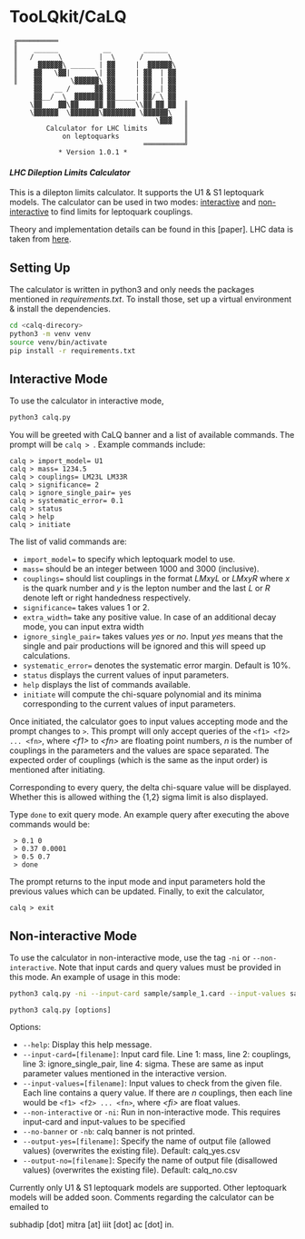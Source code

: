 # TooLQkit/CaLQ

     ╔══════════
     ║    ______           __        ______
     ║   /      \         |  \      /      \
     ║     ▓▓▓▓▓▓\ ______ | ▓▓     |  ▓▓▓▓▓▓\
     ║    ▓▓   \▓▓|      \| ▓▓     | ▓▓  | ▓▓
     ║    ▓▓       \▓▓▓▓▓▓\ ▓▓     | ▓▓  | ▓▓
          ▓▓   __ /      ▓▓ ▓▓     | ▓▓ _| ▓▓
          ▓▓__/  \  ▓▓▓▓▓▓▓ ▓▓_____| ▓▓/ \ ▓▓
         \▓▓    ▓▓\▓▓    ▓▓ ▓▓     \\▓▓ ▓▓ ▓▓  ║
         \▓▓▓▓▓▓  \▓▓▓▓▓▓▓\▓▓▓▓▓▓▓▓ \▓▓▓▓▓▓\   ║
                                        \▓▓▓   ║
             Calculator for LHC limits         ║
                 on leptoquarks                ║
                                     ══════════╝
                * Version 1.0.1 *     

#### _LHC Dileption Limits Calculator_

This is a dilepton limits calculator. It supports the U1 & S1 leptoquark models. The calculator can be used in two modes: [interactive](#interactive-mode) and [non-interactive](#non-interactive-mode) to find limits for leptoquark couplings.

Theory and implementation details can be found in this [paper]. LHC data is taken from [here](https://www.hepdata.net/record/ins1782650).

## Setting Up
The calculator is written in python3 and only needs the packages mentioned in _requirements.txt_. To install those, set up a virtual environment & install the dependencies.
```sh
cd <calq-direcory>
python3 -m venv venv
source venv/bin/activate
pip install -r requirements.txt
```

## Interactive Mode

To use the calculator in interactive mode,
```sh
python3 calq.py
```
You will be greeted with CaLQ banner and a list of available commands. The prompt will be `calq > `. Example commands include:
```
calq > import_model= U1
calq > mass= 1234.5
calq > couplings= LM23L LM33R
calq > significance= 2
calq > ignore_single_pair= yes
calq > systematic_error= 0.1
calq > status
calq > help
calq > initiate
```
The list of valid commands are:

- `import_model=` to specify which leptoquark model to use.
- `mass=` should be an integer between 1000 and 3000 (inclusive).
- `couplings=` should list couplings in the format _LMxyL_ or _LMxyR_ where _x_ is the quark number and _y_ is the lepton number and the last _L_ or _R_ denote left or right handedness respectively.
- `significance=` takes values 1 or 2.
- `extra_width=` take any positive value. In case of an additional
decay mode, you can input extra width
- `ignore_single_pair=` takes values _yes_ or _no_. Input _yes_ means that the single and pair productions will be ignored and this will speed up calculations.
- `systematic_error=` denotes the systematic error margin. Default is 10%.
- `status` displays the current values of input parameters.
- `help` displays the list of commands available.
- `initiate` will compute the chi-square polynomial and its minima corresponding to the current values of input parameters.

Once initiated, the calculator goes to input values accepting mode and the prompt changes to ` > `. This prompt will only accept queries of the `<f1> <f2> ... <fn>`, where _\<f1\>_ to _\<fn\>_ are floating point numbers, _n_ is the number of couplings in the parameters and the values are space separated. The expected order of couplings (which is the same as the input order) is mentioned after initiating.

Corresponding to every query, the delta chi-square value will be displayed. Whether this is allowed withing the {1,2} sigma limit is also displayed.

Type `done` to exit query mode. An example query after executing the above commands would be:
```
 > 0.1 0
 > 0.37 0.0001
 > 0.5 0.7
 > done
```

The prompt returns to the input mode and input parameters hold the previous values which can be updated. Finally, to exit the calculator,
```
calq > exit
```

## Non-interactive Mode

To use the calculator in non-interactive mode, use the tag `-ni` or `--non-interactive`. Note that input cards and query values must be provided in this mode. An example of usage in this mode:
```sh
python3 calq.py -ni --input-card sample/sample_1.card --input-values sample/sample_1.vals --output-yes sample/sample_1_yes.csv --output-no sample/sample_1_no.csv --output-common sample/sample_1_common.csv
```

```sh.
python3 calq.py [options]
```
Options:
- `--help`: Display this help message.
- `--input-card=[filename]`: Input card file. Line 1: mass, line 2: couplings, line 3: ignore_single_pair, line 4: sigma. These are same as input parameter values mentioned in the interactive version.
- `--input-values=[filename]`: Input values to check from the given file. Each line contains a query value. If there are _n_ couplings, then each line would be `<f1> <f2> ... <fn>`, where _\<fi>_ are float values.
- `--non-interactive` or `-ni`: Run in non-interactive mode. This requires input-card and input-values to be specified
- `--no-banner` or `-nb`: calq banner is not printed.
- `--output-yes=[filename]`: Specify the name of output file (allowed values) (overwrites the existing file). Default: calq_yes.csv
- `--output-no=[filename]`: Specify the name of output file (disallowed values) (overwrites the existing file). Default: calq_no.csv

Currently only U1 & S1 leptoquark models are supported. Other leptoquark models will be added soon. Comments regarding the calculator can be emailed to 

subhadip \[dot\] mitra \[at\] iiit \[dot\] ac \[dot\] in.
